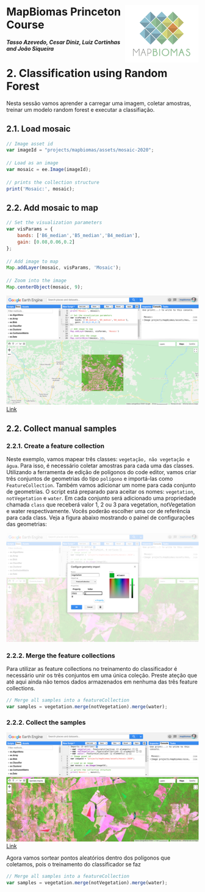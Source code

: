 <div class="fluid-row" id="header">
    <img src='../Assets/mapbiomas-icon.png' height='150' width='auto' align='right'>
    <h1 class="title toc-ignore">MapBiomas Princeton Course</h1>
    <h4 class="author"><em>Tasso Azevedo, Cesar Diniz, Luiz Cortinhas and João Siqueira</em></h4>
</div>

# 2. Classification using Random Forest
Nesta sessão vamos aprender a carregar uma imagem, coletar amostras, treinar um modelo random forest e executar a classifiação.

## 2.1. Load mosaic
```javascript
// Image asset id
var imageId = "projects/mapbiomas/assets/mosaic-2020";

// Load as an image
var mosaic = ee.Image(imageId);

// prints the collection structure
print('Mosaic:', mosaic);
```

## 2.2. Add mosaic to map
```javascript
// Set the visualization parameters
var visParams = {
    bands: ['B6_median','B5_median','B4_median'],
    gain: [0.08,0.06,0.2]
};

// Add image to map
Map.addLayer(mosaic, visParams, 'Mosaic');

// Zoom into the image
Map.centerObject(mosaic, 9);
```
![load image](./Assets/load-image.png)
[Link](https://code.earthengine.google.com/a0651d74137aec7017cb6c027e17ddd9)

## 2.2. Collect manual samples
### 2.2.1. Create a feature collection

Neste exemplo, vamos mapear três classes: `vegetação, não vegetação e água`. Para isso, é necessário coletar amostras para cada uma das classes. Utilizando a ferramenta de edição de polígonos do code editor, vamos criar três conjuntos de geometrias do tipo `polígono` e importá-las como `FeatureCollection`. Também vamos adicionar um nome para cada conjunto de geometrias. O script está preparado para aceitar os nomes: `vegetation`, `notVegetation` e `water`. Em cada conjunto será adicionado uma propriedade chamada `class` que receberá valor 1, 2 ou 3 para vegetation, notVegetation e water respectivamente. Vocês poderão escolher uma cor de referência para cada class. Veja a figura abaixo mostrando o painel de configurações das geometrias:

![load image](./Assets/create-feature-collection.png)

### 2.2.2. Merge the feature collections

Para utilizar as feature collections no treinamento do classificador é necessário unir os três conjuntos em uma única coleção. Preste ateção que até aqui ainda não temos dados armazenados em nenhuma das três feature collections.

```javascript
// Merge all samples into a featureCollection
var samples = vegetation.merge(notVegetation).merge(water);
```

### 2.2.2. Collect the samples
![samples](./Assets/samples.png)
[Link](https://code.earthengine.google.com/77a6c53208de1eb68dc43d5442b10e00)

Agora vamos sortear pontos aleatórios dentro dos polígonos que coletamos, pois o treinamento do classificador se faz 

```javascript
// Merge all samples into a featureCollection
var samples = vegetation.merge(notVegetation).merge(water);
```
